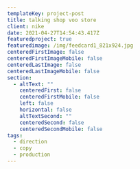 ```yaml
---
templateKey: project-post
title: talking shop voo store
client: nike
date: 2021-04-27T14:54:43.417Z
featuredproject: true
featuredimage: /img/feedcard1_821x924.jpg
centeredFirstImage: false
centeredFirstImageMobile: false
centeredLastImage: false
centeredLastImageMobile: false
section:
  - altText: ""
    centeredFirst: false
    centeredFirstMobile: false
    left: false
    horizontal: false
    altTextSecond: ""
    centeredSecond: false
    centeredSecondMobile: false
tags:
  - direction
  - copy
  - production
---
```

